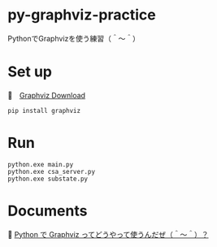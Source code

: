 # py-graphviz-practice

PythonでGraphvizを使う練習（＾～＾）

# Set up

📖　[Graphviz Download](https://graphviz.org/download/)  

```shell
pip install graphviz
```

# Run

```shell
python.exe main.py
python.exe csa_server.py
python.exe substate.py
```

# Documents

📖 [Python で Graphviz ってどうやって使うんだぜ（＾～＾）？](https://crieit.net/drafts/61b4b8f7c9523)  

